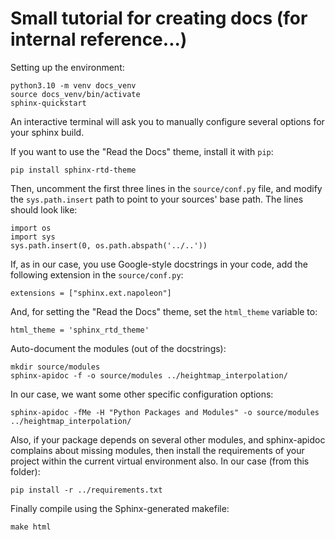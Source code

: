 # Small tutorial for creating docs (for internal reference...)

Setting up the environment:

```
python3.10 -m venv docs_venv
source docs_venv/bin/activate
sphinx-quickstart
```

An interactive terminal will ask you to manually configure several options for your sphinx build.

If you want to use the "Read the Docs" theme, install it with `pip`:

```
pip install sphinx-rtd-theme
```

Then, uncomment the first three lines in the `source/conf.py` file, and modify the `sys.path.insert` path to point to your sources' base path. The lines should look like:

```
import os
import sys
sys.path.insert(0, os.path.abspath('../..'))
```

If, as in our case, you use Google-style docstrings in your code, add the following extension in the `source/conf.py`:

```
extensions = ["sphinx.ext.napoleon"]
```

And, for setting the "Read the Docs" theme, set the `html_theme` variable to:

```
html_theme = 'sphinx_rtd_theme'
```

Auto-document the modules (out of the docstrings):

```
mkdir source/modules
sphinx-apidoc -f -o source/modules ../heightmap_interpolation/
```

In our case, we want some other specific configuration options:

```
sphinx-apidoc -fMe -H "Python Packages and Modules" -o source/modules ../heightmap_interpolation/
```

Also, if your package depends on several other modules, and sphinx-apidoc complains about missing modules, then install the requirements of your project within the current virtual environment also. In our case (from this folder):

```
pip install -r ../requirements.txt
```

Finally compile using the Sphinx-generated makefile:

```
make html
```

